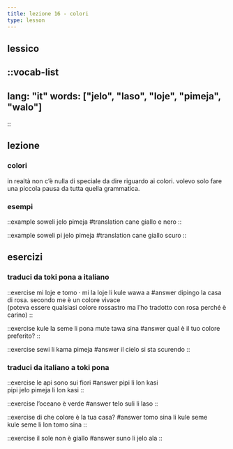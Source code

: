 ```yaml
---
title: lezione 16 - colori
type: lesson
---
```

## lessico
::vocab-list
---
lang: "it"
words: ["jelo", "laso", "loje", "pimeja", "walo"]
---
::

## lezione
### colori
in realtà non c’è nulla di speciale da dire riguardo ai colori. volevo solo fare una piccola pausa da tutta quella grammatica.


### esempi
::example
soweli jelo pimeja
#translation
cane giallo e nero
::

::example
soweli pi jelo pimeja
#translation
cane giallo scuro
::

## esercizi
### traduci da toki pona a italiano
::exercise
mi loje e tomo · mi la loje li kule wawa a
#answer
dipingo la casa di rosa. secondo me è un colore vivace \
(poteva essere qualsiasi colore rossastro ma l’ho tradotto con rosa perché è carino)
::

::exercise
kule la seme li pona mute tawa sina
#answer
qual è il tuo colore preferito?
::

::exercise
sewi li kama pimeja
#answer
il cielo si sta scurendo
::

### traduci da italiano a toki pona
::exercise
le api sono sui fiori
#answer
pipi li lon kasi \
pipi jelo pimeja li lon kasi
::

::exercise
l’oceano è verde
#answer
telo suli li laso
::

::exercise
di che colore è la tua casa?
#answer
tomo sina li kule seme \
kule seme li lon tomo sina
::

::exercise
il sole non è giallo
#answer
suno li jelo ala
::